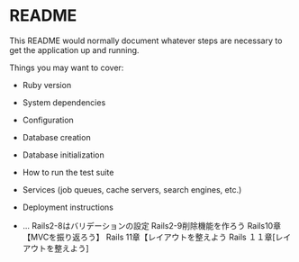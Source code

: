 # README

This README would normally document whatever steps are necessary to get the
application up and running.

Things you may want to cover:

* Ruby version

* System dependencies

* Configuration

* Database creation

* Database initialization

* How to run the test suite

* Services (job queues, cache servers, search engines, etc.)

* Deployment instructions

* ...
Rails2-8はバリデーションの設定
Rails2-9削除機能を作ろう
Rails10章　【MVCを振り返ろう】
Rails 11章【レイアウトを整えよう
Rails １１章[レイアウトを整えよう]
